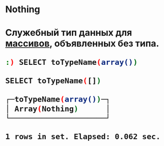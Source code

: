 <a name="format-nothing"></a>

<h1 id="nothing">Nothing<h1>

Служебный тип данных для [массивов](array.md#data_type-array), объявленных без типа.

```bash
:) SELECT toTypeName(array())

SELECT toTypeName([])

┌─toTypeName(array())─┐
│ Array(Nothing)      │
└─────────────────────┘

1 rows in set. Elapsed: 0.062 sec.
```
